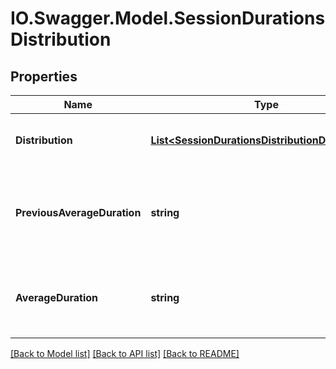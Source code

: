 # IO.Swagger.Model.SessionDurationsDistribution
## Properties

Name | Type | Description | Notes
------------ | ------------- | ------------- | -------------
**Distribution** | [**List&lt;SessionDurationsDistributionDistribution&gt;**](SessionDurationsDistributionDistribution.md) | The count of sessions in these buckets. | [optional] 
**PreviousAverageDuration** | **string** | The previous average session duration for previous time range. | [optional] 
**AverageDuration** | **string** | The average session duration for current time range. | [optional] 

[[Back to Model list]](../README.md#documentation-for-models) [[Back to API list]](../README.md#documentation-for-api-endpoints) [[Back to README]](../README.md)

